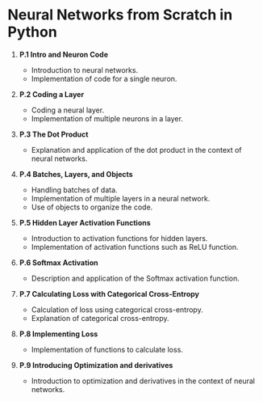 # Neural Networks from Scratch in Python

1. **P.1 Intro and Neuron Code**
   - Introduction to neural networks.
   - Implementation of code for a single neuron.

2. **P.2 Coding a Layer**
   - Coding a neural layer.
   - Implementation of multiple neurons in a layer.

3. **P.3 The Dot Product**
   - Explanation and application of the dot product in the context of neural networks.

4. **P.4 Batches, Layers, and Objects**
   - Handling batches of data.
   - Implementation of multiple layers in a neural network.
   - Use of objects to organize the code.

5. **P.5 Hidden Layer Activation Functions**
   - Introduction to activation functions for hidden layers.
   - Implementation of activation functions such as ReLU function.

6. **P.6 Softmax Activation**
   - Description and application of the Softmax activation function.

7. **P.7 Calculating Loss with Categorical Cross-Entropy**
   - Calculation of loss using categorical cross-entropy.
   - Explanation of categorical cross-entropy.

8. **P.8 Implementing Loss**
   - Implementation of functions to calculate loss.

9. **P.9 Introducing Optimization and derivatives**
   - Introduction to optimization and derivatives in the context of neural networks.
